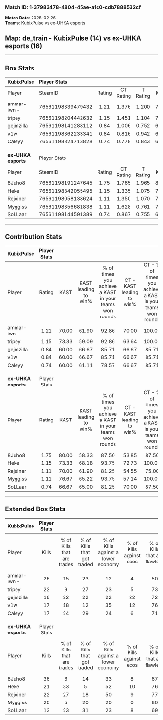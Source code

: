 ### Match ID: 1-37983478-4804-45ae-a1c0-cdb7888532cf  
**Match Date**: 2025-02-26  
**Teams**: KubixPulse vs ex-UHKA esports  

## **Map**: de_train - KubixPulse (14) vs ex-UHKA esports (16)  
---  

## Box Stats  

| **KubixPulse**      | Player Stats      |        |           |          |       |       |       |         |        |      |     |
| :- | :- | :-: | :-: | :-: | :-: | :-: | :-: | :-: | :-: | :-: | :-: |
| Player              | SteamID           | Rating | CT Rating | T Rating | KAST  |  ADR  | Kills | Assists | Deaths | K/D  | HS% |
| ammar-iwnl-         | 76561198339479432 |  1.21  |   1.376   |  1.200   | 70.00 | 86.7  |  26   |    6    |   23   | 1.13 | 69  |
| tripey              | 76561198204442632 |  1.15  |   1.451   |  1.104   | 73.33 | 91.5  |  22   |   11    |   23   | 0.96 | 81  |
| gejmzilla           | 76561198141288112 |  0.84  |   1.006   |  0.752   | 60.00 | 55.8  |  18   |   11    |   22   | 0.82 | 61  |
| v1w                 | 76561198862233341 |  0.84  |   0.816   |  0.942   | 60.00 | 56.3  |  17   |    3    |   19   | 0.89 | 35  |
| Caleyy              | 76561198324713828 |  0.74  |   0.778   |  0.843   | 60.00 | 56.9  |  17   |    3    |   25   | 0.68 | 88  |
|                     |                   |        |           |          |       |       |       |         |        |      |     |
|                     |                   |        |           |          |       |       |       |         |        |      |     |
|                     |                   |        |           |          |       |       |       |         |        |      |     |
| **ex-UHKA esports** | Player Stats      |        |           |          |       |       |       |         |        |      |     |
| Player              | SteamID           | Rating | CT Rating | T Rating | KAST  |  ADR  | Kills | Assists | Deaths | K/D  | HS% |
| 8Juho8              | 76561198191247645 |  1.75  |   1.765   |  1.965   | 80.00 | 128.4 |  36   |    4    |   20   | 1.80 | 63  |
| Heke                | 76561198342055495 |  1.15  |   1.335   |  1.075   | 73.33 | 75.5  |  21   |   13    |   19   | 1.11 | 38  |
| Rejoiner            | 76561198058138624 |  1.11  |   1.350   |  1.070   | 70.00 | 73.1  |  22   |    8    |   20   | 1.10 | 59  |
| Myggiss             | 76561198356681838 |  1.11  |   1.628   |  0.761   | 76.67 | 77.2  |  20   |    5    |   20   | 1.00 | 55  |
| SoLLaar             | 76561198144591389 |  0.74  |   0.867   |  0.755   | 66.67 | 55.2  |  13   |    4    |   21   | 0.62 | 46  |
---  

## Contribution Stats  

| **KubixPulse**      | Player Stats |       |                      |                                                        |                           |                                                             |                          |                                                            |
| :- | :-: | :-: | :-: | :-: | :-: | :-: | :-: | :-: |
| Player              |    Rating    | KAST  | KAST leading to win% | % of times you achieve a KAST in your teams won rounds | CT - KAST leading to win% | CT - % of times you achieve a KAST in your teams won rounds | T - KAST leading to win% | T - % of times you achieve a KAST in your teams won rounds |
| ammar-iwnl-         |     1.21     | 70.00 |        61.90         |                         92.86                          |           70.00           |                           100.00                            |          54.55           |                           85.71                            |
| tripey              |     1.15     | 73.33 |        59.09         |                         92.86                          |           63.64           |                           100.00                            |          54.55           |                           85.71                            |
| gejmzilla           |     0.84     | 60.00 |        66.67         |                         85.71                          |           66.67           |                            85.71                            |          66.67           |                           85.71                            |
| v1w                 |     0.84     | 60.00 |        66.67         |                         85.71                          |           66.67           |                            85.71                            |          66.67           |                           85.71                            |
| Caleyy              |     0.74     | 60.00 |        61.11         |                         78.57                          |           66.67           |                            85.71                            |          55.56           |                           71.43                            |
|                     |              |       |                      |                                                        |                           |                                                             |                          |                                                            |
|                     |              |       |                      |                                                        |                           |                                                             |                          |                                                            |
|                     |              |       |                      |                                                        |                           |                                                             |                          |                                                            |
| **ex-UHKA esports** | Player Stats |       |                      |                                                        |                           |                                                             |                          |                                                            |
| Player              |    Rating    | KAST  | KAST leading to win% | % of times you achieve a KAST in your teams won rounds | CT - KAST leading to win% | CT - % of times you achieve a KAST in your teams won rounds | T - KAST leading to win% | T - % of times you achieve a KAST in your teams won rounds |
| 8Juho8              |     1.75     | 80.00 |        58.33         |                         87.50                          |           53.85           |                            87.50                            |          63.64           |                           87.50                            |
| Heke                |     1.15     | 73.33 |        68.18         |                         93.75                          |           72.73           |                           100.00                            |          63.64           |                           87.50                            |
| Rejoiner            |     1.11     | 70.00 |        61.90         |                         81.25                          |           54.55           |                            75.00                            |          70.00           |                           87.50                            |
| Myggiss             |     1.11     | 76.67 |        65.22         |                         93.75                          |           57.14           |                           100.00                            |          77.78           |                           87.50                            |
| SoLLaar             |     0.74     | 66.67 |        65.00         |                         81.25                          |           70.00           |                            87.50                            |          60.00           |                           75.00                            |
---  

## Extended Box Stats  

| **KubixPulse**      | Player Stats |                            |                            |                                    |                         |                              |                                 |        |                             |                                     |                          |                               |                            |
| :- | :-: | :-: | :-: | :-: | :-: | :-: | :-: | :-: | :-: | :-: | :-: | :-: | :-: |
| Player              |    Kills     | % of Kills that are trades | % of Kills that got traded | % of Kills against a lower economy | % of Kills against ecos | % of Kills that are flawless | % of Kills that are close duels | Deaths | % of Deaths that get traded | % of Deaths against a lower economy | % of Deaths against ecos | % of Deaths that are flawless | % of Deaths that are close |
| ammar-iwnl-         |      26      |             15             |             23             |                 12                 |            4            |              50              |                4                |   23   |             17              |                 17                  |            9             |              70               |             4              |
| tripey              |      22      |             9              |             27             |                 23                 |            5            |              73              |                0                |   23   |             30              |                 13                  |            9             |              52               |             4              |
| gejmzilla           |      18      |             22             |             22             |                 22                 |           22            |              72              |               11                |   22   |              9              |                 18                  |            5             |              82               |             0              |
| v1w                 |      17      |             18             |             12             |                 35                 |           12            |              76              |                6                |   19   |              5              |                 21                  |            5             |              100              |             0              |
| Caleyy              |      17      |             24             |             29             |                 24                 |            6            |              71              |               18                |   25   |             16              |                 20                  |            8             |              72               |             0              |
|                     |              |                            |                            |                                    |                         |                              |                                 |        |                             |                                     |                          |                               |                            |
|                     |              |                            |                            |                                    |                         |                              |                                 |        |                             |                                     |                          |                               |                            |
|                     |              |                            |                            |                                    |                         |                              |                                 |        |                             |                                     |                          |                               |                            |
| **ex-UHKA esports** | Player Stats |                            |                            |                                    |                         |                              |                                 |        |                             |                                     |                          |                               |                            |
| Player              |    Kills     | % of Kills that are trades | % of Kills that got traded | % of Kills against a lower economy | % of Kills against ecos | % of Kills that are flawless | % of Kills that are close duels | Deaths | % of Deaths that get traded | % of Deaths against a lower economy | % of Deaths against ecos | % of Deaths that are flawless | % of Deaths that are close |
| 8Juho8              |      36      |             6              |             14             |                 33                 |            8            |              67              |                0                |   20   |             30              |                 20                  |            5             |              65               |             5              |
| Heke                |      21      |             33             |             5              |                 52                 |           10            |              76              |                0                |   19   |             16              |                 21                  |            11            |              79               |             5              |
| Rejoiner            |      22      |             27             |             18             |                 50                 |            9            |              77              |                9                |   20   |             25              |                 15                  |            5             |              70               |             5              |
| Myggiss             |      20      |             5              |             20             |                 20                 |            0            |              80              |                0                |   20   |             25              |                 20                  |            5             |              50               |             10             |
| SoLLaar             |      13      |             23             |             31             |                 23                 |            8            |              69              |                0                |   21   |             19              |                 19                  |            5             |              67               |             10             |
